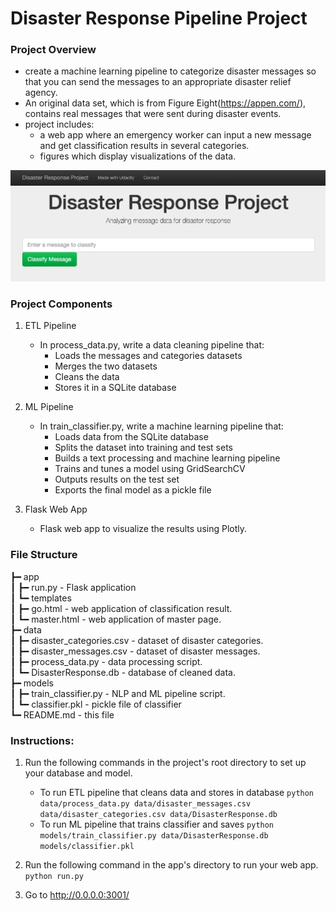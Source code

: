 # Disaster Response Pipeline Project
### Project Overview
- create a machine learning pipeline to categorize disaster messages so that you can send the messages to an appropriate disaster relief agency.
- An original data set, which is from Figure Eight(https://appen.com/), contains real messages that were sent during disaster events.
- project includes:
    - a web app where an emergency worker can input a new message and get classification results in several categories.
    - figures which display visualizations of the data.

![screenshot of web app](https://github.com/yumx02/DisasterResponsePipeline/blob/master/Screen%20Shot%202020-04-20%20at%2021.54.35.png)

### Project Components
1. ETL Pipeline
    - In process_data.py, write a data cleaning pipeline that:
        - Loads the messages and categories datasets
        - Merges the two datasets
        - Cleans the data
        - Stores it in a SQLite database

2. ML Pipeline
    - In train_classifier.py, write a machine learning pipeline that:
        - Loads data from the SQLite database
        - Splits the dataset into training and test sets
        - Builds a text processing and machine learning pipeline
        - Trains and tunes a model using GridSearchCV
        - Outputs results on the test set
        - Exports the final model as a pickle file

3. Flask Web App
    - Flask web app to visualize the results using Plotly.


### File Structure
  ┣━ app  
  ┃    ┣━ run.py - Flask application  
  ┃    ┗━ templates  
  ┃        ┣━ go.html - web application of classification result.  
  ┃        ┗━ master.html - web application of master page.  
  ┣━ data  
  ┃    ┣━ disaster_categories.csv - dataset of disaster categories.  
  ┃    ┣━ disaster_messages.csv - dataset of disaster messages.  
  ┃    ┣━ process_data.py - data processing script.  
  ┃    ┗━ DisasterResponse.db - database of cleaned data.  
  ┣━ models  
  ┃    ┣━ train_classifier.py - NLP and ML pipeline script.  
  ┃    ┗━ classifier.pkl - pickle file of classifier  
  ┗━ README.md - this file  


### Instructions:
1. Run the following commands in the project's root directory to set up your database and model.

    - To run ETL pipeline that cleans data and stores in database
        `python data/process_data.py data/disaster_messages.csv data/disaster_categories.csv data/DisasterResponse.db`
    - To run ML pipeline that trains classifier and saves
        `python models/train_classifier.py data/DisasterResponse.db models/classifier.pkl`

2. Run the following command in the app's directory to run your web app.
    `python run.py`

3. Go to http://0.0.0.0:3001/
